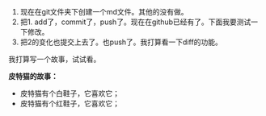 1. 现在在git文件夹下创建一个md文件。其他的没有做。
2. 把1. add了，commit了，push了。现在在github已经有了。下面我要测试一下修改。
3. 把2的变化也提交上去了。也push了。我打算看一下diff的功能。



我打算写一个故事，试试看。

**皮特猫的故事：**

* 皮特猫有个白鞋子，它喜欢它；
* 皮特猫有个红鞋子，它喜欢它；